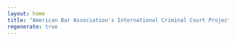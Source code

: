 ```yaml
---
layout: home
title: "American Bar Association's International Criminal Court Project"
regenerate: true
---
```

